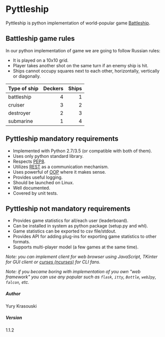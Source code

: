 # Pyttleship

Pyttleship is python implementation of world-popular game [Battleship].

## Battleship game rules

In our python implementation of game we are going to follow Russian rules:

 - It is played on a 10x10 grid.
 - Player takes another shot on the same turn if an enemy ship is hit.
 - Ships cannot occupy squares next to each other, horizontally, vertically or
   diagonally.

|Type of ship | Deckers | Ships |
|-------------|--------:|------:|
|battleship   |    4    |   1   |
|cruiser      |    3    |   2   |
|destroyer    |    2    |   3   |
|submarine    |    1    |   4   |


## Pyttleship mandatory requirements

 - Implemented with Python 2.7/3.5 (or compatible with both of them).
 - Uses only python standard library.
 - Respects [PEP8].
 - Utilizes [REST] as a communication mechanism.
 - Uses powerful of [OOP] where it makes sense.
 - Provides useful logging.
 - Should be launched on Linux.
 - Well documented.
 - Covered by unit tests.


## Pyttleship not mandatory requirements

 - Provides game statistics for all/each user (leaderboard).
 - Can be installed in system as python package (setup.py and whl).
 - Game statistics can be exported to csv file/stdout.
 - Provides API for adding plug-ins for exporting game statistics to other
   formats.
 - Supports multi-player model (a few games at the same time).

_Note: you can implement client for web browser using JavaScript, TKinter for
GUI client or [curses (ncurses)] for CLI fans._

_Note: if you became boring with implementation of you own "web framework" you
can use any popular such as `flask`, `itty`, `Bottle`, `web2py`, `falcon`, etc._


##### Author
Yury Krasouski

##### Version
1.1.2

[battleship]:https://en.wikipedia.org/wiki/Battleship_(game)
[REST]:https://en.wikipedia.org/wiki/Representational_state_transfer
[OOP]:https://en.wikipedia.org/wiki/Object-oriented_programming
[PEP8]:https://www.python.org/dev/peps/pep-0008/
[curses (ncurses)]:https://docs.python.org/2.7/howto/curses.html
